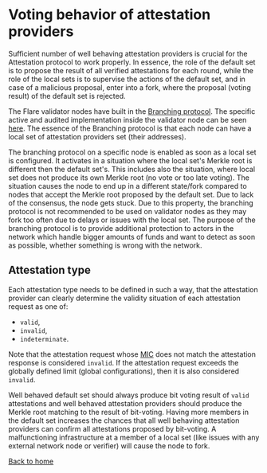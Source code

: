 # Voting behavior of attestation providers

Sufficient number of well behaving attestation providers is crucial for the Attestation protocol to work properly. In essence, the role of the
default set is to propose the result of all verified attestations for each round, while the role of the local sets is to supervise the actions of the default set, and in case of a malicious proposal, enter into a fork, where the proposal (voting result) of the default set is rejected.

The Flare validator nodes have built in the [Branching protocol](https://docs.flare.network/tech/state-connector/#branching-protocol). The specific active and audited implementation inside the validator node can be seen [here](https://github.com/flare-foundation/go-flare/blob/main/coreth/core/state_connector.go#L226).
The essence of the Branching protocol is that each node can have a local set of attestation providers set (their addresses).

The branching protocol on a specific node is enabled as soon as a local set is configured. It activates in a situation where the local set's Merkle root is different then the default set's. This includes also the situation, where local set does not produce its own Merkle root (no vote or too late voting). The situation causes the node to end up in a different state/fork compared to nodes that accept the Merkle root proposed by the default set. Due to lack of the consensus, the node gets stuck. Due to this property, the branching protocol is not recommended to be used on validator nodes as they may fork too often due to delays or issues with the local set. The purpose of the branching protocol is to provide additional protection to actors in the network which handle bigger amounts of funds and want to detect as soon as possible, whether something is wrong with the network.
## Attestation type


Each attestation type needs to be defined in such a way, that the attestation provider can clearly determine the validity situation of each attestation request as one of:

- `valid`,
- `invalid`,
- `indeterminate`.

Note that the attestation request whose [MIC](./message-integrity.md) does not match the attestation response is considered `invalid`. If the attestation request exceeds the globally defined limit (global configurations), then it is also considered `invalid`.

Well behaved default set should always produce bit voting result of `valid` attestations and well behaved attestation providers should produce the Merkle root matching to the result of bit-voting. Having more members in the default set increases the chances that all well behaving attestation providers can confirm all attestations proposed by bit-voting. 
A malfunctioning infrastructure at a member of a local set (like issues with any external network node or verifier) will cause the node to fork.

[Back to home](../README.md)
